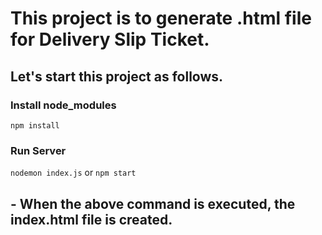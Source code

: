 # This project is to generate .html file for Delivery Slip Ticket.

## Let's start this project as follows.
### Install node_modules
`npm install`
### Run Server
`nodemon index.js` or  `npm start`

## - When the above command is executed, the index.html file is created.
